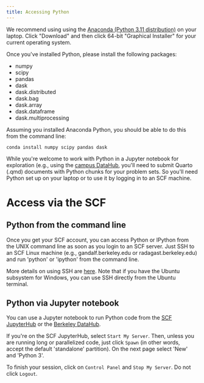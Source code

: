 ```yaml
---
title: Accessing Python
---
```


We recommend using using the [Anaconda (Python 3.11 distribution)](https://www.anaconda.com/products/individual) on your laptop. Click "Download" and then click 64-bit "Graphical Installer" for your current operating system.

Once you've installed Python, please install the following packages: 

- numpy
- scipy
- pandas
- dask
- dask.distributed
- dask.bag
- dask.array
- dask.dataframe
- dask.multiprocessing

Assuming you installed Anaconda Python, you should be able to do this from the command line:

```
conda install numpy scipy pandas dask
```

While you're welcome to work with Python in a Jupyter notebook for exploration (e.g., using the [campus DataHub](https://datahub.berkeley.edu/hub/login?next=%2Fhub%2F), you'll need to submit Quarto (.qmd) documents with Python chunks for your problem sets. So you'll need Python set up on your laptop or to use it by logging in to an SCF machine.

# Access via the SCF

## Python from the command line

Once you get your SCF account, you can access Python or IPython from the UNIX command line as soon as you login to an SCF server. Just SSH to an SCF Linux machine (e.g., gandalf.berkeley.edu or radagast.berkeley.edu) and run 'python' or 'ipython' from the command line.

More details on using SSH are [here](https://statistics.berkeley.edu/computing/ssh). Note that if you have the Ubuntu subsystem for Windows, you can use SSH directly from the Ubuntu terminal.

## Python via Jupyter notebook

You can use a Jupyter notebook to run Python code from the [SCF JupyterHub](https://jupyter.stat.berkeley.edu) or the [Berkeley DataHub](https://datahub.berkeley.edu). 

If you're on the SCF JupyterHub, select `Start My Server`. Then, unless you are running long or parallelized code, just click `Spawn` (in other words, accept the default 'standalone' partition). On the next page select 'New' and 'Python 3'. 

To finish your session, click on `Control Panel` and `Stop My Server`. Do not click `Logout`.
